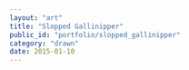 ```yaml
---
layout: "art"
title: "Slopped Gallinipper"
public_id: "portfolio/slopped_gallinipper"
category: "drawn"
date: 2015-01-10
---
```

